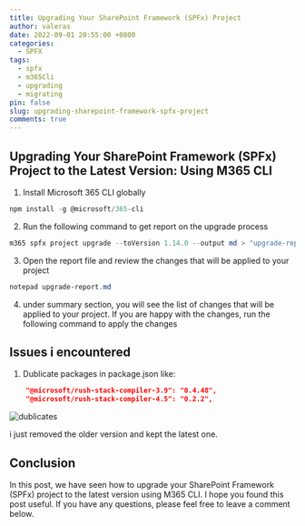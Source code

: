 ```yaml
---
title: Upgrading Your SharePoint Framework (SPFx) Project
author: valeras
date: 2022-09-01 20:55:00 +0800
categories:
  - SPFX
tags:
  - spfx
  - m365Cli
  - upgrading
  - migrating
pin: false
slug: upgrading-sharepoint-framework-spfx-project
comments: true
---
```



## Upgrading Your SharePoint Framework (SPFx) Project to the Latest Version: Using M365 CLI

1. Install Microsoft 365 CLI globally
    
```powerShell
npm install -g @microsoft/365-cli
```

2. Run the following command to get report on the upgrade process
    
```powerShell
m365 spfx project upgrade --toVersion 1.14.0 --output md > "upgrade-report.md"
```

3. Open the report file and review the changes that will be applied to your project
    
```powerShell
notepad upgrade-report.md
```

4. under summary section, you will see the list of changes that will be applied to your project. If you are happy with the changes, run the following command to apply the changes

## Issues i encountered

1. Dublicate packages in package.json like: 

```json
    "@microsoft/rush-stack-compiler-3.9": "0.4.48",
    "@microsoft/rush-stack-compiler-4.5": "0.2.2",
```

![dublicates](/img/posts/dublicates.PNG)

i just removed the older version and kept the latest one.


    
## Conclusion

In this post, we have seen how to upgrade your SharePoint Framework (SPFx) project to the latest version using M365 CLI. I hope you found this post useful. If you have any questions, please feel free to leave a comment below.
